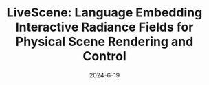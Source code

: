 ---
title: "LiveScene: Language Embedding Interactive Radiance Fields for Physical Scene Rendering and Control"
collection: publications
permalink: /publication/2024-livescene
date: 2024-6-19
venue: "ArXiv"
authors: "<b>Delin Qu$^*$</b>, <b>Qizhi Chen$^{*}$</b>, Pingrui Zhang, Xianqiang Gao, Bin Zhao, Dong Wang$^†$, Xuelong Li"
url: 
project: https://livescenes.github.io
bibtex: files/2024_livescene.txt
arxiv: 
openpdf: https://livescenes.github.io/static/livescene2024.pdf
supp: 
teaser: images/2024_livescene.png
videoresults: 
videotalk: 
poster: 
code: https://github.com/livescenes/livescenes.github.io
---